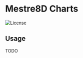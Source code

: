 # Mestre8D Charts

[![License](https://img.shields.io/github/license/mestre8d/charts)](https://opensource.org/license/gpl-3-0/)

## Usage

TODO